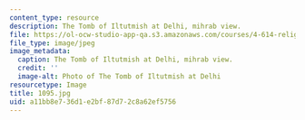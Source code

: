```yaml
---
content_type: resource
description: The Tomb of Iltutmish at Delhi, mihrab view.
file: https://ol-ocw-studio-app-qa.s3.amazonaws.com/courses/4-614-religious-architecture-and-islamic-cultures-fall-2002/a11bb8e736d1e2bf87d72c8a62ef5756_1095.jpg
file_type: image/jpeg
image_metadata:
  caption: The Tomb of Iltutmish at Delhi, mihrab view.
  credit: ''
  image-alt: Photo of The Tomb of Iltutmish at Delhi
resourcetype: Image
title: 1095.jpg
uid: a11bb8e7-36d1-e2bf-87d7-2c8a62ef5756
---
```

